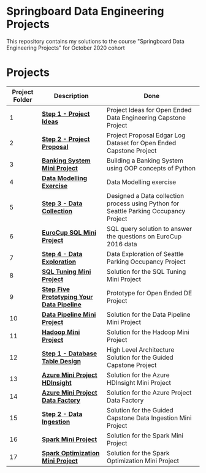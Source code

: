 # Springboard Data Engineering Projects

This repository contains my solutions to the course "Springboard Data Engineering Projects" for October 2020 cohort

# Projects

Project Folder | Description | Done
------------ | ------------- | -------------
| 1 |**[Step 1 - Project Ideas](Step%201%20-%20Project%20Ideas)**  | Project Ideas for Open Ended Data Engineering Capstone Project |:heavy_check_mark:
| 2 |**[Step 2 - Project Proposal](Step%202%20-%20Project%20Proposal)**  | Project Proposal Edgar Log Dataset for Open Ended Capstone Project | :heavy_check_mark:
| 3 |**[Banking System Mini Project](Banking%20System%20Mini%20Project)** | Building a Banking System using OOP concepts of Python | :heavy_check_mark:
| 4 |**[Data Modelling Exercise](Data%20Modelling%20Exercise)** | Data Modelling exercise | :heavy_check_mark:
| 5 |**[Step 3 - Data Collection](Step%203%20-%20Data%20Collection)** | Designed a Data collection process using Python for Seattle Parking Occupancy Project | :heavy_check_mark:
| 6 |**[EuroCup SQL Mini Project](EuroCup%20SQL%20Mini%20%Project)** | SQL query solution to answer the questions on EuroCup 2016 data | :heavy_check_mark:
| 7 |**[Step 4 - Data Exploration](Step%204%20-%20Data%20Exploration)** | Data Exploration of Seattle Parking Occupancy Project | :heavy_check_mark:
| 8 |**[SQL Tuning Mini Project](SQL%20Tuning%20Mini%20Project)** | Solution for the SQL Tuning Mini Project | :heavy_check_mark:
| 9 |**[Step Five Prototyping Your Data Pipeline](Step%20Five%20Prototyping%20Your%20Data%20Pipeline)** | Prototype for Open Ended DE Project | :heavy_check_mark:
| 10 |**[Data Pipeline Mini Project](Data%20Pipeline%20Mini%20Project)** | Solution for the Data Pipeline Mini Project | :heavy_check_mark:
| 11 |**[Hadoop Mini Project](Hadoop%20Mini%20Project)** | Solution for the Hadoop Mini Project | :heavy_check_mark:
| 12 |**[Step 1 - Database Table Design](Step%201%20-%20Database%20Table%20Design)** | High Level Architecture Solution for the Guided Capstone Project | :heavy_check_mark:
| 13 |**[Azure Mini Project HDInsight](Azure%20Mini%20Project%20HDInsight)** | Solution for the Azure HDInsight Mini Project | :heavy_check_mark:
| 14 |**[Azure Mini Project Data Factory](Azure%20Mini%20Project%20Data%20Factory)** | Solution for the Azure Project Data Factory | :heavy_check_mark:
| 15 |**[Step 2 - Data Ingestion](Step%202%20-%20Data%20Ingestion)** | Solution for the Guided Capstone Data Ingestion Mini Project | :heavy_check_mark:
| 16 |**[Spark Mini Project](Spark%20Mini%20Project)** | Solution for the Spark Mini Project | :heavy_check_mark:
| 17 |**[Spark Optimization Mini Project](Spark%20Optimization%20Mini%20Project)** | Solution for the Spark Optimization Mini Project | :heavy_check_mark:
